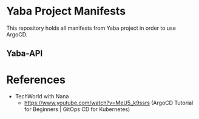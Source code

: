 # Yaba Project Manifests
This repository holds all manifests from Yaba project in order to use ArgoCD.

## Yaba-API


# References
- TechWorld with Nana
    - https://www.youtube.com/watch?v=MeU5_k9ssrs (ArgoCD Tutorial for Beginners | GitOps CD for Kubernetes)